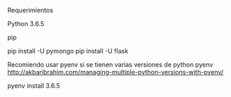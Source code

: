
Requerimientos

Python 3.6.5

pip


pip install -U pymongo
pip install -U flask

Recomiendo usar pyenv si se tienen varias versiones de python
pyenv
   http://akbaribrahim.com/managing-multiple-python-versions-with-pyenv/



pyenv install 3.6.5
